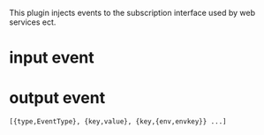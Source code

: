 
This plugin injects events to the subscription interface used by web
services ect.

# input event

# output event

	[{type,EventType}, {key,value}, {key,{env,envkey}} ...]
